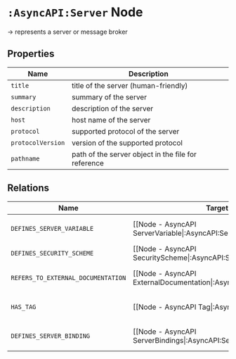 # `:AsyncAPI:Server` Node

-> represents a server or message broker

## Properties

| Name              | Description                                         |
|-------------------|-----------------------------------------------------|
| `title`           | title of the server  (human-friendly)               |
| `summary`         | summary of the server                               |
| `description`     | description of the server                           |
| `host`            | host name of the server                             |
| `protocol`        | supported protocol of the server                    |
| `protocolVersion` | version of the supported protocol                   |
| `pathname`        | path of the server object in the file for reference |

## Relations

| Name                               | Target Label(s)                                                            | Cardinality | Description                                                        |
|------------------------------------|----------------------------------------------------------------------------|-------------|--------------------------------------------------------------------|
| `DEFINES_SERVER_VARIABLE`          | [[Node - AsyncAPI ServerVariable\|:AsyncAPI:ServerVariable]]               | 0..*        | variables names and values for server`s host and pathname template |
| `DEFINES_SECURITY_SCHEME`          | [[Node - AsyncAPI SecurityScheme\|:AsyncAPI:SecurityScheme]]               | 0..*        | list of usable security schemes                                    |
| `REFERS_TO_EXTERNAL_DOCUMENTATION` | [[Node - AsyncAPI ExternalDocumentation\|:AsyncAPI:ExternalDocumentation]] | 0..1        | property holding a link to an external documentation               |
| `HAS_TAG`                          | [[Node - AsyncAPI Tag\|:AsyncAPI:Tag]]                                     | 0..*        | tags for grouping/categorization of servers                        |
| `DEFINES_SERVER_BINDING`           | [[Node - AsyncAPI ServerBindings\|:AsyncAPI:ServerBindings]]               | 0..1        | all specific definitions for each supported protocol               |
